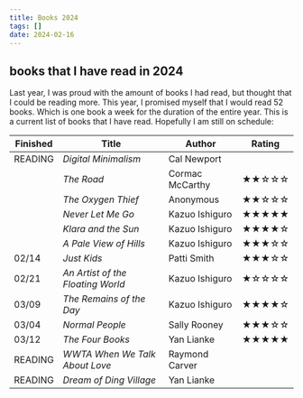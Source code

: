 ```yaml
---
title: Books 2024
tags: []
date: 2024-02-16
---
```


## books that I have read in 2024

Last year, I was proud with the amount of books I had read, but thought that I could be reading more. This year, I promised myself that I would read 52 books. Which is one book a week for the duration of the entire year. This is a current list of books that I have read. Hopefully I am still on schedule:

| Finished | Title                             | Author                         | Rating                        |
| -------- | --------------------------------- | ------------------------------ | ----------------------------- |
| READING  | *Digital Minimalism*              | Cal Newport                    |                               |
|          | *The Road*                        | Cormac McCarthy                | ★★☆☆☆                         |
|          | *The Oxygen Thief*                | Anonymous                      | ★★☆☆☆                         |
|          | *Never Let Me Go*                 | Kazuo Ishiguro                 | ★★★★★                         |
|          | *Klara and the Sun*               | Kazuo Ishiguro                 | ★★★★☆                         |
|          | *A Pale View of Hills*            | Kazuo Ishiguro                 | ★★★☆☆                         |
| 02/14    | *Just Kids*                       | Patti Smith                    | ★★★☆☆                         |
| 02/21    | *An Artist of the Floating World* | Kazuo Ishiguro                 | ★☆☆☆☆                         |
| 03/09    | *The Remains of the Day*          | Kazuo Ishiguro                 | ★★★★☆                         |
| 03/04    | *Normal People*                   | Sally Rooney                   | ★★★☆☆                         |
| 03/12    | *The Four Books*                  | Yan Lianke                     | ★★★★★                         |
| READING  | *WWTA When We Talk About Love*    | Raymond Carver                 |                               |
| READING  | *Dream of Ding Village*           | Yan Lianke                     |                               |
